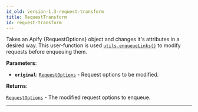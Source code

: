 ```yaml
---
id_old: version-1.3-request-transform
title: RequestTransform
id: request-transform
---
```


<a name="requesttransform"></a>

Takes an Apify {RequestOptions} object and changes it's attributes in a desired way. This user-function is used
[`utils.enqueueLinks()`](../api/utils#enqueuelinks) to modify requests before enqueuing them.

**Parameters**:

-   **`original`**: [`RequestOptions`](../typedefs/request-options) - Request options to be modified.

**Returns**:

[`RequestOptions`](../typedefs/request-options) - The modified request options to enqueue.

---
